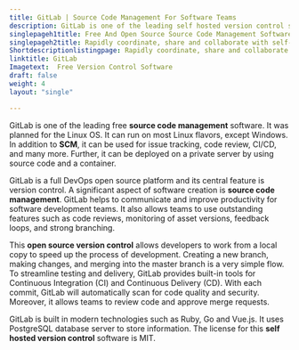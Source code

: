 ```yaml
---
title: GitLab | Source Code Management For Software Teams
description: GitLab is one of the leading self hosted version control software. Moreover, it is a complete DevOps platform that allows teams to collaborate and share easily.
singlepageh1title: Free And Open Source Source Code Management Software
singlepageh2title: Rapidly coordinate, share and collaborate with self-hosted source code management software. Allows teams to maximize productivity and faster delivery.
Shortdescriptionlistingpage: Rapidly coordinate, share and collaborate with self-hosted source code management software. Allows teams to maximize productivity and faster delivery.
linktitle: GitLab
Imagetext:  Free Version Control Software 
draft: false
weight: 4
layout: "single"

---
```


GitLab is one of the leading free **source code management** software. It was planned for the Linux OS. It can run on most Linux flavors, except Windows. In addition to **SCM**, it can be used for issue tracking, code review, CI/CD, and many more. Further, it can be deployed on a private server by using source code and a container.

GitLab is a full DevOps open source platform and its central feature is version control. A significant aspect of software creation is **source code management**. GitLab helps to communicate and improve productivity for software development teams. It also allows teams to use outstanding features such as code reviews, monitoring of asset versions, feedback loops, and strong branching.

This **open source version control** allows developers to work from a local copy to speed up the process of development. Creating a new branch, making changes, and merging into the master branch is a very simple flow. To streamline testing and delivery, GitLab provides built-in tools for Continuous Integration (CI) and Continuous Delivery (CD). With each commit, GitLab will automatically scan for code quality and security. Moreover, it allows teams to review code and approve merge requests.

GitLab is built in modern technologies such as Ruby, Go and Vue.js. It uses PostgreSQL database server to store information. The license for this **self hosted version control** software is MIT.